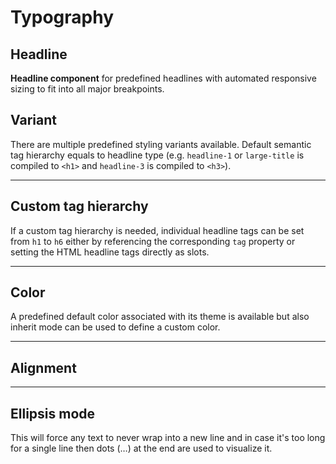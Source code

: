 # Typography

## Headline

**Headline component** for predefined headlines with automated responsive sizing to fit into all major breakpoints.

## Variant
There are multiple predefined styling variants available. Default semantic tag hierarchy equals to headline type (e.g. `headline-1` or `large-title` is compiled to `<h1>` and `headline-3` is compiled to `<h3>`).

<Playground :themeable="true">
  <template v-slot="{theme}">
    <p-headline :theme="theme" variant="large-title">The quick brown fox jumps over the lazy dog</p-headline>
    <p-headline :theme="theme" variant="headline-1">The quick brown fox jumps over the lazy dog</p-headline>
    <p-headline :theme="theme" variant="headline-2">The quick brown fox jumps over the lazy dog</p-headline>
    <p-headline :theme="theme" variant="headline-3">The quick brown fox jumps over the lazy dog</p-headline>
    <p-headline :theme="theme" variant="headline-4">The quick brown fox jumps over the lazy dog</p-headline>
    <p-headline :theme="theme" variant="headline-5">The quick brown fox jumps over the lazy dog</p-headline>
  </template>
</Playground>

---

## Custom tag hierarchy
If a custom tag hierarchy is needed, individual headline tags can be set from `h1` to `h6` either by referencing the corresponding `tag` property or setting the HTML headline tags directly as slots. 

<Playground :themeable="true">
  <template v-slot="{theme}">
    <p-headline :theme="theme" variant="headline-1" tag="h3">The quick brown fox jumps over the lazy dog</p-headline>
    <p-headline :theme="theme" variant="headline-3" tag="h1">The quick brown fox jumps over the lazy dog</p-headline>
    <p-headline :theme="theme" variant="headline-1"><h3>The quick brown fox jumps over the lazy dog</h3></p-headline>
    <p-headline :theme="theme" variant="headline-3"><h1>The quick brown fox jumps over the lazy dog</h1></p-headline>
  </template>
</Playground>

---

## Color
A predefined default color associated with its theme is available but also inherit mode can be used to define a custom color.

<Playground :themeable="true">
  <template #configurator>
    <select @change="color = $event.target.value">
      <option disabled>Select a color</option>
      <option value="default" selected>Default</option>
      <option value="inherit">Inherit</option>
    </select>
  </template>
  <template v-slot="{theme}">
    <p-headline :theme="theme" variant="headline-3" :color="color" :style="isInheritColor">The quick brown fox jumps over the lazy dog</p-headline>
  </template>
</Playground>

---

## Alignment

<Playground :themeable="true">
  <template #configurator>
    <select @change="align = $event.target.value">
      <option disabled>Select an alignment</option>
      <option value="left">Left</option>
      <option value="center" selected>Center</option>
      <option value="right">Right</option>
    </select>
  </template>
  <template v-slot="{theme}">
    <p-headline :theme="theme" variant="headline-3" :align="align">The quick brown fox jumps over the lazy dog</p-headline>
  </template>
</Playground>

---

## Ellipsis mode
This will force any text to never wrap into a new line and in case it's too long for a single line then dots (…) at the end are used to visualize it.

<Playground :themeable="true">
  <template v-slot="{theme}">
  <p-headline :theme="theme" variant="headline-3" ellipsis="true">Lorem ipsum dolor sit amet, consetetur sadipscing elitr, sed diam nonumy eirmod tempor invidunt ut labore et dolore magna aliquyam erat, sed diam voluptua. At vero eos et accusam et justo duo dolores et ea rebum.</p-headline>
  </template>
</Playground>

<script lang="ts">
  import Vue from 'vue';
import Component from 'vue-class-component';
  
  @Component
  export default class PlaygroundTypography extends Vue {
    public color: string = 'default';
    public align: string = 'center';
    
    public get isInheritColor() {
      return this.color === 'inherit' ? 'color: deeppink' : undefined;
    }
  }
</script>